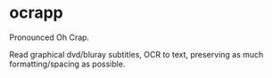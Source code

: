 # ocrapp
Pronounced Oh Crap.

Read graphical dvd/bluray subtitles, OCR to text, preserving as much formatting/spacing as possible.
